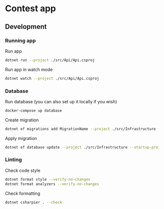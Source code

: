 # Contest app

## Development

### Running app
Run app
```bash
dotnet run --project ./src/Api/Api.csproj
```

Run app in watch mode
```bash
dotnet watch --project ./src/Api/Api.csproj
```

### Database

Run database (you can also set up it locally if you wish)
```bash
docker-compose up database
```

Create migration
```bash
dotnet ef migrations add MigrationName --project ./src/Infrastructure --startup-project ./src/Api
```

Apply migration
```bash
dotnet ef database update --project ./src/Infrastructure --startup-project ./src/Api
```

### Linting

Check code style
```bash
dotnet format style --verify-no-changes
dotnet format analyzers --verify-no-changes
```

Check formatting
```bash
dotnet csharpier . --check
```
